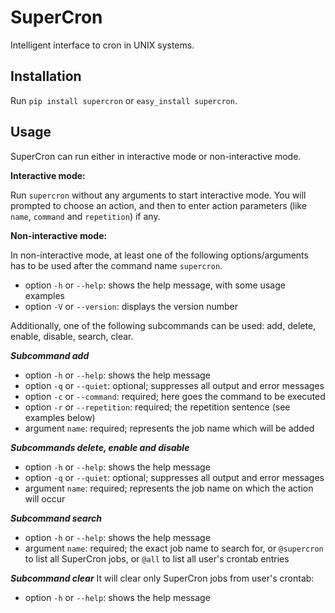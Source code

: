 # SuperCron

Intelligent interface to cron in UNIX systems.

## Installation

Run `pip install supercron` or `easy_install supercron`.

## Usage

SuperCron can run either in interactive mode or non-interactive mode.

**Interactive mode:**

Run `supercron` without any arguments to start interactive mode. You will prompted to choose an action, and then to enter action parameters (like `name`, `command` and `repetition`) if any.

**Non-interactive mode:**

In non-interactive mode, at least one of the following options/arguments has to be used after the command name `supercron`.

- option `-h` or `--help`: shows the help message, with some usage examples
- option `-V` or `--version`: displays the version number

Additionally, one of the following subcommands can be used: add, delete, enable, disable, search, clear.

***Subcommand add***
- option `-h` or `--help`: shows the help message
- option `-q` or `--quiet`: optional; suppresses all output and error messages
- option `-c` or `--command`: required; here goes the command to be executed
- option `-r` or `--repetition`: required; the repetition sentence (see examples below)
- argument `name`: required; represents the job name which will be added

***Subcommands delete, enable and disable***
- option `-h` or `--help`: shows the help message
- option `-q` or `--quiet`: optional; suppresses all output and error messages
- argument `name`: required; represents the job name on which the action will occur

***Subcommand search***
- option `-h` or `--help`: shows the help message
- argument `name`: required; the exact job name to search for, or `@supercron` to list all SuperCron jobs, or `@all` to list all user's crontab entries

***Subcommand clear***
It will clear only SuperCron jobs from user's crontab:
- option `-h` or `--help`: shows the help message
